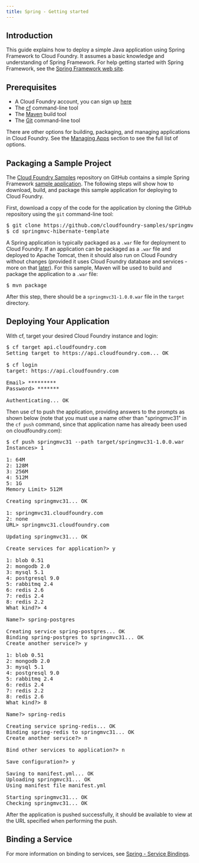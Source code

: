 ```yaml
---
title: Spring - Getting started
---
```


## <a id='intro'></a>Introduction ##

This guide explains how to deploy a simple Java application using Spring Framework to Cloud Foundry. It assumes a basic knowledge and understanding of Spring Framework. For help getting started with Spring Framework, see the [Spring Framework web site](http://www.springsource.org/get-started).

## <a id='prerequisites'></a>Prerequisites ##

* A Cloud Foundry account, you can sign up [here](https://my.cloudfoundry.com/signup)
* The [cf](../../managing-apps/cf) command-line tool
* The [Maven](http://maven.apache.org/) build tool
* The [Git](http://git-scm.com/downloads) command-line tool

There are other options for building, packaging, and managing applications in Cloud Foundry. See the [Managing Apps](../../managing-apps/) section to see the full list of options.

## <a id='sample-project'></a>Packaging a Sample Project ##

The [Cloud Foundry Samples](https://github.com/cloudfoundry-samples) repository on GitHub contains a simple Spring Framework [sample application](https://github.com/cloudfoundry-samples/springmvc-hibernate-template). The following steps will show how to download, build, and package this sample application for deploying to Cloud Foundry.

First, download a copy of the code for the application by cloning the GitHub repository using the `git` command-line tool:

<pre class="terminal">
$ git clone https://github.com/cloudfoundry-samples/springmvc-hibernate-template
$ cd springmvc-hibernate-template
</pre>

A Spring application is typically packaged as a `.war` file for deployment to Cloud Foundry. If an application can be packaged as a `.war` file and deployed to Apache Tomcat, then it should also run on Cloud Foundry without changes (provided it uses Cloud Foundry database and services - more on that [later](./spring-service-bindings.html)). For this sample, Maven will be used to build and package the application to a `.war` file:

<pre class="terminal">
$ mvn package
</pre>

After this step, there should be a `springmvc31-1.0.0.war` file in the `target` directory.

## <a id='deploying'></a>Deploying Your Application ##

With cf, target your desired Cloud Foundry instance and login:

<pre class="terminal">
$ cf target api.cloudfoundry.com
Setting target to https://api.cloudfoundry.com... OK

$ cf login
target: https://api.cloudfoundry.com

Email> *********
Password> *******

Authenticating... OK
</pre>

Then use cf to push the application, providing answers to the prompts as shown below (note that you must use a name other than "springmvc31" in the `cf push` command, since that application name has already been used on cloudfoundry.com):

<pre class="terminal">
$ cf push springmvc31 --path target/springmvc31-1.0.0.war
Instances> 1

1: 64M
2: 128M
3: 256M
4: 512M
5: 1G
Memory Limit> 512M

Creating springmvc31... OK

1: springmvc31.cloudfoundry.com
2: none
URL> springmvc31.cloudfoundry.com

Updating springmvc31... OK

Create services for application?> y

1: blob 0.51
2: mongodb 2.0
3: mysql 5.1
4: postgresql 9.0
5: rabbitmq 2.4
6: redis 2.6
7: redis 2.4
8: redis 2.2
What kind?> 4

Name?> spring-postgres

Creating service spring-postgres... OK
Binding spring-postgres to springmvc31... OK
Create another service?> y

1: blob 0.51
2: mongodb 2.0
3: mysql 5.1
4: postgresql 9.0
5: rabbitmq 2.4
6: redis 2.4
7: redis 2.2
8: redis 2.6
What kind?> 8

Name?> spring-redis

Creating service spring-redis... OK
Binding spring-redis to springmvc31... OK
Create another service?> n

Bind other services to application?> n

Save configuration?> y

Saving to manifest.yml... OK
Uploading springmvc31... OK
Using manifest file manifest.yml

Starting springmvc31... OK
Checking springmvc31... OK
</pre>

After the application is pushed successfully, it should be available to view at the URL specified when performing the push.

## <a id='next-steps'></a>Binding a Service ##

For more information on binding to services, see [Spring - Service Bindings](./spring-service-bindings.html).
